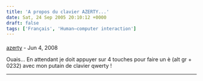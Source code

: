 ```yaml
---
title: 'A propos du clavier AZERTY...'
date: Sat, 24 Sep 2005 20:10:12 +0000
draft: false
tags: ['Français', 'Human–computer interaction']
---
```



#### 
[azerty]( "dadane@popstar.com") - <time datetime="2008-06-12 21:06:00">Jun 4, 2008</time>

Ouais... En attendant je doit appuyer sur 4 touches pour faire un è (alt gr + 0232) avec mon putain de clavier qwerty !
<hr />
